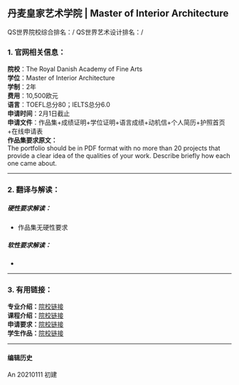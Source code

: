 ## 丹麦皇家艺术学院 | Master of Interior Architecture

QS世界院校综合排名：/
QS世界艺术设计排名：/

### 1. 官网相关信息：

**院校**：The Royal Danish Academy of Fine Arts  
**学位**：Master of Interior Architecture  
**学制**：2年  
**费用**：10,500欧元  
**语言**：TOEFL总分80；IELTS总分6.0  
**申请时间**：2月1日截止  
**申请文件**：作品集+成绩证明+学位证明+语言成绩+动机信+个人简历+护照首页+在线申请表  
**作品集要求原文：**   
The portfolio should be in PDF format with no more than 20 projects that provide a clear idea of the qualities of your work. Describe briefly how each one came about.



---


### 2. 翻译与解读：

##### 硬性要求解读：
- 作品集无硬性要求  


##### 软性要求解读：
-


---


### 3. 有用链接：

**专业介绍：**[院校链接](https://www.artez.nl/en/course/interior-architecture-master)  
**课程介绍：**[院校链接](https://www.artez.nl/en/course/interior-architecture-master)  
**申请要求：**[院校链接](https://royaldanishacademy.com/programme/spatial-design-perception-and-detail/about-programme)  
**学生作品：**[院校链接](https://kglakademi.dk/kandidatprofiler?title=&subject-area=&year=All&study_program=4129&field_received_award_value=All)


---


#### 编辑历史

An 20210111 初建  
